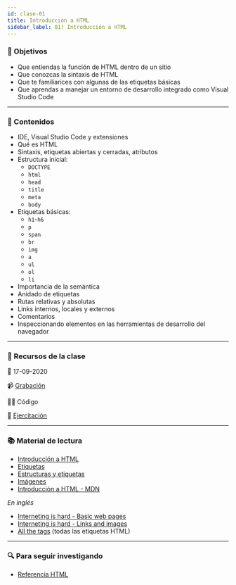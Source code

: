```yaml
---
id: clase-01
title: Introducción a HTML
sidebar_label: 01) Introducción a HTML
---
```


### 🏁 Objetivos

- Que entiendas la función de HTML dentro de un sitio
- Que conozcas la sintaxis de HTML
- Que te familiarices con algunas de las etiquetas básicas
- Que aprendas a manejar un entorno de desarrollo integrado como Visual Studio Code

---

### 📝 Contenidos

- IDE, Visual Studio Code y extensiones
- Qué es HTML
- Sintaxis, etiquetas abiertas y cerradas, atributos
- Estructura inicial:
  - `DOCTYPE`
  - `html`
  - `head`
  - `title`
  - `meta`
  - `body`
- Etiquetas básicas:
  - `h1`-`h6`
  - `p`
  - `span`
  - `br`
  - `img`
  - `a`
  - `ul`
  - `ol`
  - `li`
- Importancia de la semántica
- Anidado de etiquetas
- Rutas relativas y absolutas
- Links internos, locales y externos
- Comentarios
- Inspeccionando elementos en las herramientas de desarrollo del navegador

---

### 🚀 Recursos de la clase

📆 17-09-2020

📹 [Grabación](https://us02web.zoom.us/rec/play/0M-3zBItKVv_dMPoUAUZW_qZGpAWeoo-HHvO828RpbMTGeoGj0a1zutrqvLuTzmABc4Q5-gE6ReUMQYC.qyS1dHZyDgm-LOR4?autoplay=true&continueMode=true&startTime=1600380529000)

👩‍💻 Código

💪 [Ejercitación](https://github.com/Ada-IT/ejercicios-frontend/blob/master/modulo-1/ejercicios/04-introduccion-a-html.md)

---

### 📚 Material de lectura

- [Introducción a HTML](https://frontend.adaitw.org/docs/html-css/hc00)
- [Etiquetas](https://frontend.adaitw.org/docs/html-css/hc01)
- [Estructuras y etiquetas](https://frontend.adaitw.org/docs/html-css/hc02)
- [Imágenes](https://frontend.adaitw.org/docs/html-css/hc03)
- [Introducción a HTML - MDN](https://developer.mozilla.org/es/docs/Learn/HTML/Introduccion_a_HTML)

_En inglés_

- [Interneting is hard - Basic web pages](https://www.internetingishard.com/html-and-css/basic-web-pages/)
- [Interneting is hard - Links and images](https://www.internetingishard.com/html-and-css/links-and-images/)
- [All the tags](https://allthetags.com/) (todas las etiquetas HTML)

---

### 🔍 Para seguir investigando

- [Referencia HTML](https://developer.mozilla.org/es/docs/Web/HTML/Referencia)
